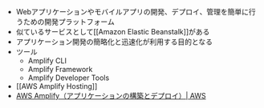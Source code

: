 - Webアプリケーションやモバイルアプリの開発、デプロイ、管理を簡単に行うための開発プラットフォーム
- 似ているサービスとして[[Amazon Elastic Beanstalk]]がある
- アプリケーション開発の簡略化と迅速化が利用する目的となる
- ツール
	- Amplify CLI
	- Amplify Framework
	- Amplify Developer Tools
- [[AWS Amplify Hosting]]
- [AWS Amplify（アプリケーションの構築とデプロイ）| AWS](https://aws.amazon.com/jp/amplify/)